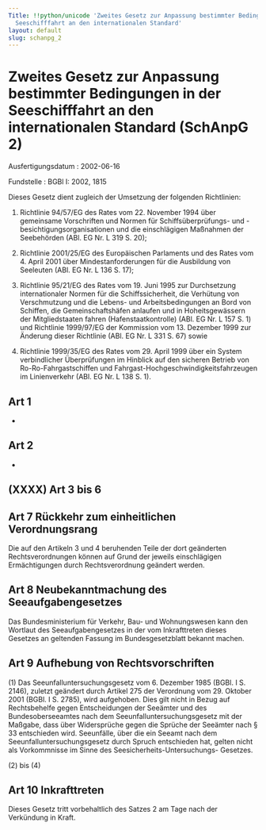 ```yaml
---
Title: !!python/unicode 'Zweites Gesetz zur Anpassung bestimmter Bedingungen in der
  Seeschifffahrt an den internationalen Standard'
layout: default
slug: schanpg_2
---
```


# Zweites Gesetz zur Anpassung bestimmter Bedingungen in der Seeschifffahrt an den internationalen Standard (SchAnpG 2)

Ausfertigungsdatum
:   2002-06-16

Fundstelle
:   BGBl I: 2002, 1815

Dieses Gesetz dient zugleich der Umsetzung der folgenden Richtlinien:

1.  Richtlinie 94/57/EG des Rates vom 22. November 1994 über gemeinsame
    Vorschriften und Normen für Schiffsüberprüfungs- und
    -besichtigungsorganisationen und die einschlägigen Maßnahmen der
    Seebehörden (ABl. EG Nr. L 319 S. 20);


2.  Richtlinie 2001/25/EG des Europäischen Parlaments und des Rates vom 4.
    April 2001 über Mindestanforderungen für die Ausbildung von Seeleuten
    (ABl. EG Nr. L 136 S. 17);


3.  Richtlinie 95/21/EG des Rates vom 19. Juni 1995 zur Durchsetzung
    internationaler Normen für die Schiffssicherheit, die Verhütung von
    Verschmutzung und die Lebens- und Arbeitsbedingungen an Bord von
    Schiffen, die Gemeinschaftshäfen anlaufen und in Hoheitsgewässern der
    Mitgliedstaaten fahren (Hafenstaatkontrolle) (ABl. EG Nr. L 157 S. 1)
    und Richtlinie 1999/97/EG der Kommission vom 13. Dezember 1999 zur
    Änderung dieser Richtlinie (ABl. EG Nr. L 331 S. 67) sowie


4.  Richtlinie 1999/35/EG des Rates vom 29. April 1999 über ein System
    verbindlicher Überprüfungen im Hinblick auf den sicheren Betrieb von
    Ro-Ro-Fahrgastschiffen und Fahrgast-Hochgeschwindigkeitsfahrzeugen im
    Linienverkehr (ABl. EG Nr. L 138 S. 1).





## Art 1

-


## Art 2

-


## (XXXX) Art 3 bis 6



## Art 7 Rückkehr zum einheitlichen Verordnungsrang

Die auf den Artikeln 3 und 4 beruhenden Teile der dort geänderten
Rechtsverordnungen können auf Grund der jeweils einschlägigen
Ermächtigungen durch Rechtsverordnung geändert werden.


## Art 8 Neubekanntmachung des Seeaufgabengesetzes

Das Bundesministerium für Verkehr, Bau- und Wohnungswesen kann den
Wortlaut des Seeaufgabengesetzes in der vom Inkrafttreten dieses
Gesetzes an geltenden Fassung im Bundesgesetzblatt bekannt machen.


## Art 9 Aufhebung von Rechtsvorschriften

(1) Das Seeunfalluntersuchungsgesetz vom 6. Dezember 1985 (BGBl. I S.
2146), zuletzt geändert durch Artikel 275 der Verordnung vom 29.
Oktober 2001 (BGBl. I S. 2785), wird aufgehoben. Dies gilt nicht in
Bezug auf Rechtsbehelfe gegen Entscheidungen der Seeämter und des
Bundesoberseeamtes nach dem Seeunfalluntersuchungsgesetz mit der
Maßgabe, dass über Widersprüche gegen die Sprüche der Seeämter nach §
33 entschieden wird. Seeunfälle, über die ein Seeamt nach dem
Seeunfalluntersuchungsgesetz durch Spruch entschieden hat, gelten
nicht als Vorkommnisse im Sinne des Seesicherheits-Untersuchungs-
Gesetzes.

(2) bis (4)


## Art 10 Inkrafttreten

Dieses Gesetz tritt vorbehaltlich des Satzes 2 am Tage nach der
Verkündung in Kraft.

